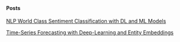 
<span style="display:block; color:blue; margin-top:-90px;"> </span>
[about me](about.md)

<br/>

#### Posts

[NLP World Class Sentiment Classification with DL and ML Models](posts/2019-5-3-NLPSentimentMLDL.md)

[Time-Series Forecasting with Deep-Learning and Entity Embeddings](posts/2019-5-17-TimeSeriesForecasting_DL_Embeddings.md)


